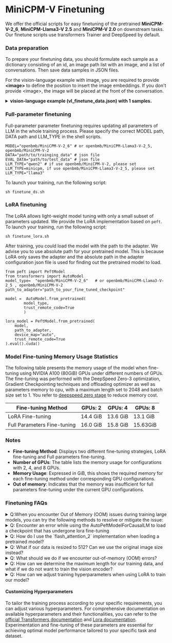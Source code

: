 # MiniCPM-V Finetuning


We offer the official scripts for easy finetuning of the pretrained **MiniCPM-V-2_6**, **MiniCPM-Llama3-V 2.5** and **MiniCPM-V 2.0** on downstream tasks. Our finetune scripts use transformers Trainer and DeepSpeed by default.

### Data preparation

To prepare your finetuning data, you should formulate each sample as a dictionary consisting of an id, an image path list with an image, and a list of conversations. Then save data samples in JSON files.

For the vision-language example with image, you are required to provide **\<image\>** to define the position to insert the image embeddings. If you don't provide \<image\>, the image will be placed at the front of the conversation.

<details>
  <summary>
    <b>vision-language example (vl_finetune_data.json) with 1 samples.</b>
  </summary>

```
  [
    {
      "id": "0",
      "image": 'path/to/image_0.jpg',
      "conversations": [
            {
              'role': 'user', 
              'content': '<image>\nHow many desserts are on the white plate?'
            }, 
            {
                'role': 'assistant', 
                'content': 'There are three desserts on the white plate.'
            },   
            {
                'role': 'user', 
                'content': 'What type of desserts are they?'
            },
            {
                'role': 'assistant', 
                'content': 'The desserts are cakes with bananas and pecans on top. They share similarities with donuts, but the presence of bananas and pecans differentiates them.'
            }, 
            {
                'role': 'user', 
                'content': 'What is the setting of the image?'}, 
            {
                'role': 'assistant', 
                'content': 'The image is set on a table top with a plate containing the three desserts.'
            },
        ]
    },
  ]
```

</details>


### Full-parameter finetuning

Full-parameter parameter finetuning requires updating all parameters of LLM in the whole training process. Please specify the correct MODEL path, DATA path and LLM_TYPE in the shell scripts.

```shell
MODEL="openbmb/MiniCPM-V-2_6" # or openbmb/MiniCPM-Llama3-V-2_5, openbmb/MiniCPM-V-2
DATA="path/to/trainging_data" # json file
EVAL_DATA="path/to/test_data" # json file
LLM_TYPE="qwen2" # if use openbmb/MiniCPM-V-2, please set LLM_TYPE=minicpm, if use openbmb/MiniCPM-Llama3-V-2_5, please set LLM_TYPE="llama3"
```

To launch your training, run the following script:

```
sh finetune_ds.sh
```


### LoRA finetuning

The LoRA allows light-weight model tuning with only a small subset of parameters updated. We provide the LoRA implementation based on `peft`. To launch your training, run the following script:

```
sh finetune_lora.sh
```

After training, you could load the model with the path to the adapter. We advise you to use absolute path for your pretrained model. This is because LoRA only saves the adapter and the absolute path in the adapter configuration json file is used for finding out the pretrained model to load.

```
from peft import PeftModel
from transformers import AutoModel
model_type=  "openbmb/MiniCPM-V-2_6"   # or openbmb/MiniCPM-Llama3-V-2_5 , openbmb/MiniCPM-V-2
path_to_adapter="path_to_your_fine_tuned_checkpoint"

model =  AutoModel.from_pretrained(
        model_type,
        trust_remote_code=True
        )

lora_model = PeftModel.from_pretrained(
    model,
    path_to_adapter,
    device_map="auto",
    trust_remote_code=True
).eval().cuda()
```


### Model Fine-tuning Memory Usage Statistics

The following table presents the memory usage of the model when fine-tuning using NVIDIA A100 (80GiB) GPUs under different numbers of GPUs. The fine-tuning was performed with the DeepSpeed Zero-3 optimization, Gradient Checkpointing techniques and offloading optimizer as well as parameters memory to cpu, with a maximum length set to 2048 and batch size set to 1. You refer to [deepspeed zero stage](https://huggingface.co/docs/transformers/v4.41.2/en/deepspeed#select-a-zero-stage) to reduce memory cost.

| Fine-tuning Method | GPUs: 2 | GPUs: 4 | GPUs: 8 |
|--------------------|---------|---------|---------|
| LoRA Fine-tuning   | 14.4 GiB| 13.6 GiB|   13.1 GiB   |
| Full Parameters Fine-tuning | 16.0 GiB | 15.8 GiB | 15.63GiB |

### Notes
- **Fine-tuning Method**: Displays two different fine-tuning strategies, LoRA fine-tuning and Full parameters fine-tuning.
- **Number of GPUs**: The table lists the memory usage for configurations with 2, 4, and 8 GPUs.
- **Memory Usage**: Expressed in GiB, this shows the required memory for each fine-tuning method under corresponding GPU configurations.
- **Out of memory**: Indicates that the memory was insufficient for full parameters fine-tuning under the current GPU configurations.

### Finetuning FAQs

<details>
<summary>Q:When you encounter Out of Memory (OOM) issues during training large models, you can try the following methods to resolve or mitigate the issue:</summary>

A：When you face Out of Memory (OOM) issues during training large models, the following strategies may help resolve or mitigate the problem:
#### Adjust Model Hyperparameters
- **Reduce `max_model_length`**: Decreasing the maximum sequence length the model processes can significantly reduce the memory required for each operation. For example, reducing the maximum length from 2048 to 1200 or another value suitable for your dataset.
```
--model_max_length 1200

```
- **Lower `batch_size`**: Reducing the amount of data processed in each batch helps decrease memory consumption.
```
--batch_size 1
 ```
- **Reduce the number of slices (`slice`)**: When handling large datasets such as large images files, reducing the number of slices processed each time can lower memory requirements.
```
--max_slice_nums 9 
```

#### Reduce Training Model Parameters
- **Do not train VPM (Visual Processing Module)**: You can adjust hyperparameters in the finetune script to opt out of training the visual processing module to save memory.
```
--tune_vision false
```
- **Use LoRA finetuning**: Refer to the [LoRA finetuning](#LoRA-finetuning) section.

#### Optimize with DeepSpeed
- **Configure DeepSpeed Zero Stage 2**: Use the following configuration to offload optimizer parameters to the CPU, reducing memory pressure on the GPU:
  ```json
  "zero_optimization": {
    "stage": 2,
    "offload_optimizer": {
      "device": "cpu",
      "pin_memory": true
    }
  }
- **Configure DeepSpeed Zero Stage 3**：Further offload model parameters and optimizer parameters to the CPU, further reducing GPU memory usage:
```json
"zero_optimization": {
  "stage": 3,
  "offload_optimizer": {
    "device": "cpu",
    "pin_memory": true
  },
  "offload_param": {
    "device": "cpu",
    "pin_memory": true
  }
}
```
You can visit [huggingface deepspeed](https://huggingface.co/docs/transformers/deepspeed) to find out more about how to use DeepSpeed.
</details>
<details>
<summary>Q: Encounter an error while using the AutoPeftModelForCausalLM to load a checkpoint that has undergone lora fine-tuning</summary>

A: The error as described in [issues 168](https://github.com/OpenBMB/MiniCPM-V/issues/168) occurs because the model lacks `get_input_embeddings` and `set_input_embeddings` methods. Follow these steps to resolve this issue: 

1.**Reload the Fine-Tuned Model:** Make sure you correctly load the checkpoint that has been fine-tuned using lora techniques. Use the following code example to guide you:
   ```python
 from peft import AutoPeftModel

path_to_adapter="path_to_your_fine_tuned_checkpoint"

model = AutoPeftModel.from_pretrained(
    # path to the output directory
    path_to_adapter,
    device_map="auto",
    trust_remote_code=True
).eval().cuda()
   ```
  2.**Update the `model_minicpmv.py` File:**
   - **Verification:** Make sure you verify and update your `model_minicpmv.py` file to ensure it is the latest version.
   - **Update Hugging Face Library Code:** If the issue persists after updating the file, consider updating the related code in the Hugging Face library.
   - **Direct File Copy:** For a quick resolution, directly download and copy the latest `model_minicpmv.py` file into your project. This file is available from the following sources:
     - [MiniCPM-Llama3-V-2_5 on Hugging Face](https://huggingface.co/openbmb/MiniCPM-Llama3-V-2_5/tree/main)
     - [MiniCPM-V-2 on Hugging Face](https://huggingface.co/openbmb/MiniCPM-V-2)
</details>

<details>
<summary>Q: How do I use the `flash_attention_2` implementation when loading a pretrained model?</summary>

A: If your environment supports `flash_attn2`, you can add an argument `_attn_implementation="flash_attention_2"` when using the `AutoModel.from_pretrained` method to load a model. For example:

```python
model = AutoModel.from_pretrained('model_name', _attn_implementation="flash_attention_2")
```
</details>

<details>
<summary>Q: What if our data is resized to 512? Can we use the original image size instead?</summary>

A: Our model supports up to 1344x1344 lossless encoding. If you are currently resizing your images to 512, you might want to try using the original image sizes instead. Our system automatically includes a high-definition image encoding scheme by default.

</details>

<details>
<summary>Q: What should we do if we encounter out-of-memory (OOM) errors?</summary>

A: If you experience OOM issues, consider reducing the batch size (`bs`). To maintain an equivalent total batch size, you can adjust the `gradient_accumulation_steps` setting. This approach allows you to manage memory usage effectively while still processing the desired amount of data per training step.
</details>

<details>
<summary>Q: How can we determine the maximum length for our training data, and what if we do not want to train the vision encoder?</summary>

A: I recommend using this function [here](https://github.com/OpenBMB/MiniCPM-V/blob/main/finetune/dataset.py#L220) to sample the length of your training data. Note that the `input_ids` length includes the image portion. Once you determine the maximum length, you can specify it in the startup command using `--model_max_length xxx`.

Additionally, if you prefer not to train the vision encoder, you can add `--tune_vision false` to your command.

</details>

<details>
<summary>Q: How can we adjust training hyperparameters when using LoRA to train our model?</summary>

A: You can refer to the [LoRA documentation](https://huggingface.co/docs/peft/en/package_reference/lora#peft.LoraConfig) for guidance on adjusting your training hyperparameters when using LoRA. This documentation provides detailed information on configuring various parameters specific to the LoRA adaptation technique.
</details>

#### Customizing Hyperparameters
To tailor the training process according to your specific requirements, you can adjust various hyperparameters. For comprehensive documentation on available hyperparameters and their functionalities, you can refer to the [official Transformers documentation](https://huggingface.co/docs/transformers/main_classes/trainer#transformers.TrainingArguments) and [Lora documentation](https://huggingface.co/docs/peft/en/package_reference/lora#peft.LoraConfig). Experimentation and fine-tuning of these parameters are essential for achieving optimal model performance tailored to your specific task and dataset.
